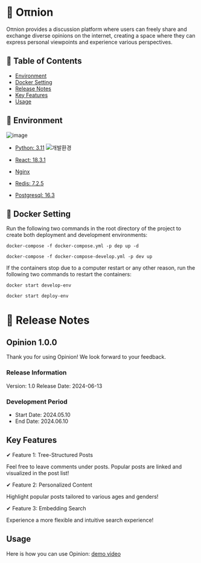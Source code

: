# 🧅 Oπnion
Oπnion provides a discussion platform where users can freely share and exchange diverse opinions on the internet, creating a space where they can express personal viewpoints and experience various perspectives.

## 📑 Table of Contents
- [Environment](#-environment)
- [Docker Setting](#-docker-setting)
- [Release Notes](#-release-notes)
- [Key Features](#key-features)
- [Usage](#usage)


## 🔧 Environment

![image](https://github.com/RollCal/onion/assets/159862122/8e0dba91-e3bc-4beb-8c0f-2a3451769ecd)

- [Python: 3.11](https://docs.python.org/ko/3.11/)
![개발환경](https://github.com/RollCal/onion/assets/159862122/8e0dba91-e3bc-4beb-8c0f-2a3451769ecd)

- [React: 18.3.1](https://react.dev/learn)
- [Nginx](https://nginx.org/en/docs/)
- [Redis: 7.2.5](https://redis.io/docs/latest/)
- [Postgresql: 16.3](https://www.postgresql.org/docs/current/index.html)

## 🐋 Docker Setting

Run the following two commands in the root directory of the project to create both deployment and development environments:

``
docker-compose -f docker-compose.yml -p dep up -d
``

``
docker-compose -f docker-compose-develop.yml -p dev up
``

If the containers stop due to a computer restart or any other reason, run the following two commands to restart the containers:

``
docker start develop-env
``

``
docker start deploy-env
``

# 🚀 Release Notes

## Opinion 1.0.0

Thank you for using Opinion! We look forward to your feedback.

### Release Information
Version: 1.0
Release Date: 2024-06-13

### Development Period
- Start Date: 2024.05.10
- End Date: 2024.06.10

## Key Features

✔ Feature 1: Tree-Structured Posts

Feel free to leave comments under posts. Popular posts are linked and visualized in the post list!
  
✔ Feature 2: Personalized Content

Highlight popular posts tailored to various ages and genders!
  
✔ Feature 3: Embedding Search

Experience a more flexible and intuitive search experience!

## Usage
Here is how you can use Opinion:
[demo video](https://youtu.be/yBol1qEtEXc)
